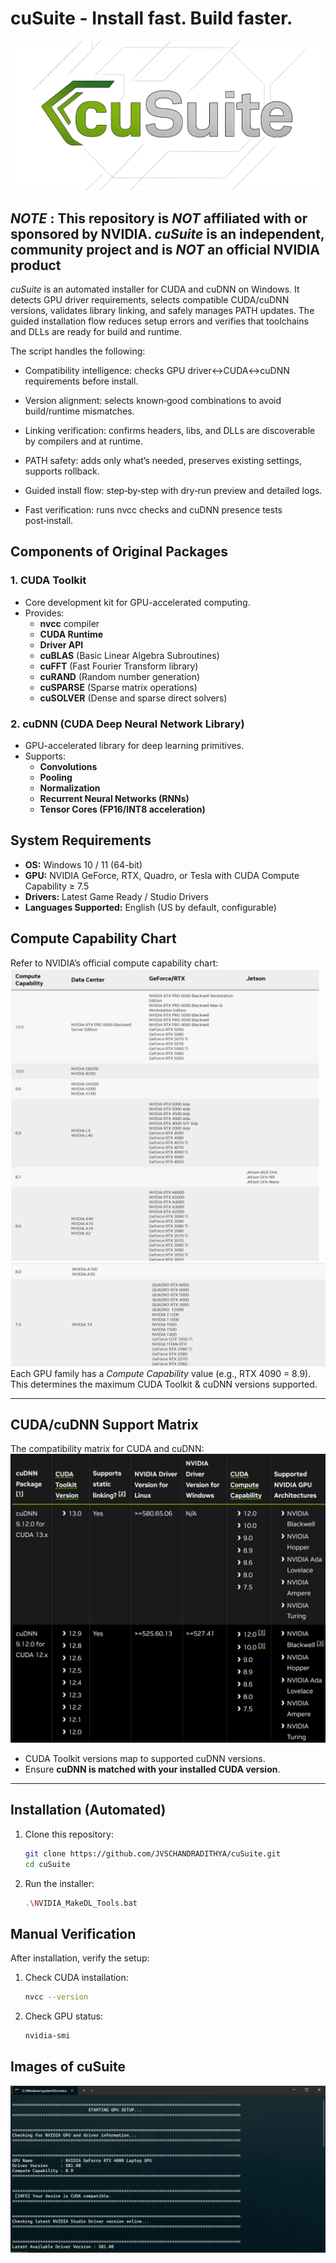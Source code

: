 # cuSuite - Install fast. Build faster.

![Logo](img/logo.png)


## _NOTE_ : This repository is _**NOT**_ affiliated with or sponsored by NVIDIA. _cuSuite_ is an independent, community project and is _**NOT**_ an official NVIDIA product


_cuSuite_ is an automated installer for CUDA and cuDNN on Windows. It detects GPU driver requirements, selects compatible CUDA/cuDNN versions, validates library linking, and safely manages PATH updates. The guided installation flow reduces setup errors and verifies that toolchains and DLLs are ready for build and runtime.

The script handles the following:

- Compatibility intelligence: checks GPU driver↔CUDA↔cuDNN requirements before install.

- Version alignment: selects known‑good combinations to avoid build/runtime mismatches.

- Linking verification: confirms headers, libs, and DLLs are discoverable by compilers and at runtime.

- PATH safety: adds only what’s needed, preserves existing settings, supports rollback.

- Guided install flow: step‑by‑step with dry‑run preview and detailed logs.

- Fast verification: runs nvcc checks and cuDNN presence tests post‑install.



## Components of Original Packages

### 1. CUDA Toolkit
- Core development kit for GPU-accelerated computing.
- Provides:
  - **nvcc** compiler
  - **CUDA Runtime**
  - **Driver API**
  - **cuBLAS** (Basic Linear Algebra Subroutines)
  - **cuFFT** (Fast Fourier Transform library)
  - **cuRAND** (Random number generation)
  - **cuSPARSE** (Sparse matrix operations)
  - **cuSOLVER** (Dense and sparse direct solvers)

### 2. cuDNN (CUDA Deep Neural Network Library)
- GPU-accelerated library for deep learning primitives.
- Supports:
  - **Convolutions**
  - **Pooling**
  - **Normalization**
  - **Recurrent Neural Networks (RNNs)**
  - **Tensor Cores (FP16/INT8 acceleration)**



##  System Requirements

- **OS:** Windows 10 / 11 (64-bit)  
- **GPU:** NVIDIA GeForce, RTX, Quadro, or Tesla with CUDA Compute Capability ≥ 7.5
- **Drivers:** Latest Game Ready / Studio Drivers  
- **Languages Supported:** English (US by default, configurable)



## Compute Capability Chart

Refer to NVIDIA’s official compute capability chart:  
![Compute Capability](img/image.png)
![CC 2](img/image-2.png)
Each GPU family has a *Compute Capability* value (e.g., RTX 4090 = 8.9).  
This determines the maximum CUDA Toolkit & cuDNN versions supported.

---

## CUDA/cuDNN Support Matrix

The compatibility matrix for CUDA and cuDNN:  
![CuDNN Support Matrix](img/image-1.png)

- CUDA Toolkit versions map to supported cuDNN versions.  
- Ensure **cuDNN is matched with your installed CUDA version**.  

---

## Installation (Automated)

1. Clone this repository:
   ```bash
   git clone https://github.com/JVSCHANDRADITHYA/cuSuite.git
   cd cuSuite
   ```

2. Run the installer:
   ```bash
   .\NVIDIA_MakeDL_Tools.bat
   ```

## Manual Verification

After installation, verify the setup:

1. Check CUDA installation:
   ```bash
   nvcc --version
   ```

2. Check GPU status:
   ```bash
   nvidia-smi
   ```
## Images of cuSuite
![alt text](img/scrnsht.png)